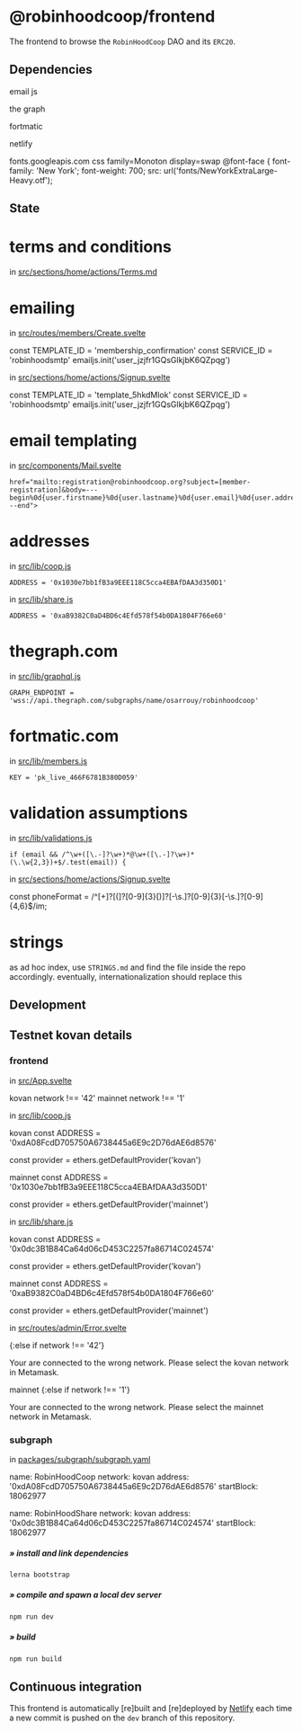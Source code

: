 # @robinhoodcoop/frontend

The frontend to browse the `RobinHoodCoop` DAO and its `ERC20`.

## Dependencies

  email js

  the graph

  fortmatic

  netlify

fonts.googleapis.com
css family=Monoton display=swap
@font-face {
  font-family: 'New York';
  font-weight: 700;
  src: url('fonts/NewYorkExtraLarge-Heavy.otf');

## State

# terms and conditions

in [src/sections/home/actions/Terms.md](src/sections/home/actions/Terms.md)

# emailing

in [src/routes/members/Create.svelte](src/routes/members/Create.svelte)

  const TEMPLATE_ID = 'membership_confirmation'
  const SERVICE_ID  = 'robinhoodsmtp'
  emailjs.init('user_jzjfr1GQsGlkjbK6QZpqg')


in [src/sections/home/actions/Signup.svelte](src/sections/home/actions/Signup.svelte)

  const TEMPLATE_ID = 'template_5hkdMlok'
  const SERVICE_ID  = 'robinhoodsmtp'
  emailjs.init('user_jzjfr1GQsGlkjbK6QZpqg')

# email templating

in [src/components/Mail.svelte](src/components/Mail.svelte)

    href="mailto:registration@robinhoodcoop.org?subject=[member-registration]&body=---begin%0d{user.firstname}%0d{user.lastname}%0d{user.email}%0d{user.address}%0d---end">

# addresses

in [src/lib/coop.js](src/lib/coop.js)

    ADDRESS = '0x1030e7bb1fB3a9EEE118C5cca4EBAfDAA3d350D1'

in [src/lib/share.js](src/lib/share.js)

    ADDRESS = '0xaB9382C0aD4BD6c4Efd578f54b0DA1804F766e60'

# thegraph.com

in [src/lib/graphql.js](src/lib/graphql.js)

    GRAPH_ENDPOINT = 'wss://api.thegraph.com/subgraphs/name/osarrouy/robinhoodcoop'

# fortmatic.com

in [src/lib/members.js](src/lib/members.js)

    KEY = 'pk_live_466F6781B380D059'

# validation assumptions

in [src/lib/validations.js](src/lib/validations.js)

    if (email && /^\w+([\.-]?\w+)*@\w+([\.-]?\w+)*(\.\w{2,3})+$/.test(email)) {

in [src/sections/home/actions/Signup.svelte](src/sections/home/actions/Signup.svelte)

  const phoneFormat = /^[\+]?[(]?[0-9]{3}[)]?[-\s\.]?[0-9]{3}[-\s\.]?[0-9]{4,6}$/im;

# strings

as ad hoc index, use `STRINGS.md` and find the file inside the repo accordingly. eventually, internationalization should replace this

## Development

## Testnet kovan details

### frontend

in [src/App.svelte](src/App.svelte)

kovan
network !== '42'
mainnet
network !== '1'

in [src/lib/coop.js](src/lib/coop.js)

kovan
const ADDRESS = '0xdA08FcdD705750A6738445a6E9c2D76dAE6d8576'

const provider = ethers.getDefaultProvider('kovan')

mainnet
const ADDRESS = '0x1030e7bb1fB3a9EEE118C5cca4EBAfDAA3d350D1'

const provider = ethers.getDefaultProvider('mainnet')

in [src/lib/share.js](src/lib/share.js)

kovan
const ADDRESS = '0x0dc3B1B84Ca64d06cD453C2257fa86714C024574'

const provider = ethers.getDefaultProvider('kovan')

mainnet
const ADDRESS = '0xaB9382C0aD4BD6c4Efd578f54b0DA1804F766e60'

const provider = ethers.getDefaultProvider('mainnet')

in [src/routes/admin/Error.svelte](src/routes/admin/Error.svelte)

{:else if network !== '42'}
<p>Your are connected to the wrong network. Please select the kovan network in Metamask.</p>

mainnet
{:else if network !== '1'}
<p>Your are connected to the wrong network. Please select the mainnet network in Metamask.</p>

### subgraph

in [packages/subgraph/subgraph.yaml](../subgraph/subgraph.yaml)

  name: RobinHoodCoop
    network: kovan
       address: '0xdA08FcdD705750A6738445a6E9c2D76dAE6d8576'
       startBlock: 18062977

  name: RobinHoodShare
    network: kovan
       address: '0x0dc3B1B84Ca64d06cD453C2257fa86714C024574'
       startBlock: 18062977


##### » install and link dependencies

```sh
lerna bootstrap
```

##### » compile and spawn a local dev server

```sh
npm run dev
```

##### » build

```sh
npm run build
```

## Continuous integration

This frontend is automatically [re]built and [re]deployed by [Netlify](https://www.netlify.com) each time a new commit is pushed on the `dev` branch of this repository.
